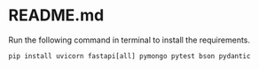# README.md

Run the following command in terminal to install the requirements.
```
pip install uvicorn fastapi[all] pymongo pytest bson pydantic
```
